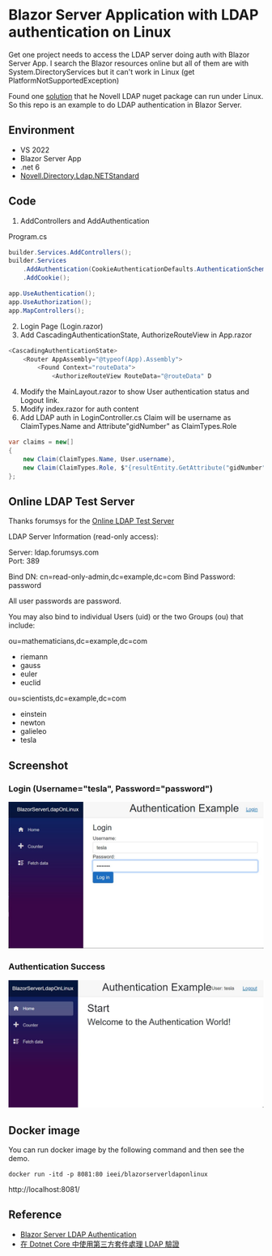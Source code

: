 # Blazor Server Application with LDAP authentication on Linux

Get one project needs to access the LDAP server doing auth with Blazor Server App. I search the Blazor resources online but all of them are with System.DirectoryServices but it can't work in Linux (get PlatformNotSupportedException)

Found one [solution](README.md#Reference) that he Novell LDAP nuget package can run under Linux. So this repo is an example to do LDAP authentication in Blazor Server.

## Environment
- VS 2022
- Blazor Server App
- .net 6
- [Novell.Directory.Ldap.NETStandard](https://github.com/dsbenghe/Novell.Directory.Ldap.NETStandard)

## Code

1. AddControllers and AddAuthentication

Program.cs
```csharp
builder.Services.AddControllers();
builder.Services                    
    .AddAuthentication(CookieAuthenticationDefaults.AuthenticationScheme)
    .AddCookie(); 
```

```csharp
app.UseAuthentication();
app.UseAuthorization();
app.MapControllers();
```

2. Login Page (Login.razor)
3. Add CascadingAuthenticationState, AuthorizeRouteView in App.razor
```csharp
<CascadingAuthenticationState>
    <Router AppAssembly="@typeof(App).Assembly">
        <Found Context="routeData">
            <AuthorizeRouteView RouteData="@routeData" D
```
4. Modify the MainLayout.razor to show User authentication status and Logout link.
5. Modify index.razor for auth content
6. Add LDAP auth in LoginController.cs
Claim will be username as ClaimTypes.Name and Attribute"gidNumber" as ClaimTypes.Role
```csharp
var claims = new[]
{
    new Claim(ClaimTypes.Name, User.username),
    new Claim(ClaimTypes.Role, $"{resultEntity.GetAttribute("gidNumber").StringValue}")
};
```

## Online LDAP Test Server

Thanks forumsys for the [Online LDAP Test Server](https://www.forumsys.com/2022/05/10/online-ldap-test-server/)

LDAP Server Information (read-only access): 

Server: ldap.forumsys.com  
Port: 389

Bind DN: cn=read-only-admin,dc=example,dc=com
Bind Password: password

All user passwords are password.

You may also bind to individual Users (uid) or the two Groups (ou) that include:

ou=mathematicians,dc=example,dc=com

- riemann
- gauss
- euler
- euclid

ou=scientists,dc=example,dc=com

- einstein
- newton
- galieleo
- tesla

## Screenshot
### Login (Username="tesla", Password="password")
![Login Form](BlazorServerLdapOnLinux/Screenshot/login.jpg?raw=true)

### Authentication Success
![Authentication Success](BlazorServerLdapOnLinux/Screenshot/auth.jpg?raw=true)

## Docker image

You can run docker image by the following command and then see the demo.

```
docker run -itd -p 8081:80 ieei/blazorserverldaponlinux
```

http://localhost:8081/

## Reference

- [Blazor Server LDAP Authentication](https://www.youtube.com/watch?v=sFNBOeYTAQ4&t=1069s)
- [在 Dotnet Core 中使用第三方套件處理 LDAP 驗證](https://blog.poychang.net/use-thired-party-package-to-implement-ldap-authenticate-in-dotnet-core/)

